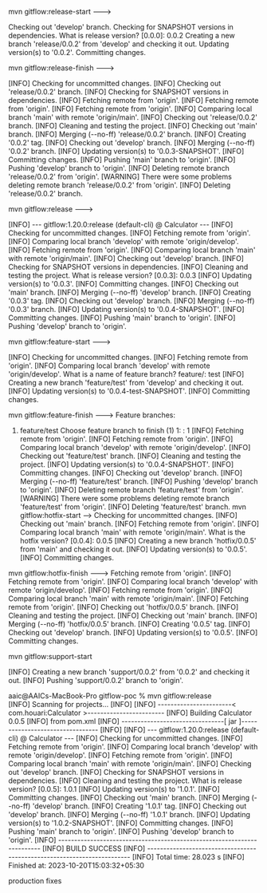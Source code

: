 mvn gitflow:release-start --->

Checking out 'develop' branch.
Checking for SNAPSHOT versions in dependencies.
What is release version? [0.0.0]: 0.0.2
Creating a new branch 'release/0.0.2' from 'develop' and checking it out.
Updating version(s) to '0.0.2'.
Committing changes.


mvn gitflow:release-finish  --->

[INFO] Checking for uncommitted changes.
[INFO] Checking out 'release/0.0.2' branch.
[INFO] Checking for SNAPSHOT versions in dependencies.
[INFO] Fetching remote from 'origin'.
[INFO] Fetching remote from 'origin'.
[INFO] Fetching remote from 'origin'.
[INFO] Comparing local branch 'main' with remote 'origin/main'.
[INFO] Checking out 'release/0.0.2' branch.
[INFO] Cleaning and testing the project.
[INFO] Checking out 'main' branch.
[INFO] Merging (--no-ff) 'release/0.0.2' branch.
[INFO] Creating '0.0.2' tag.
[INFO] Checking out 'develop' branch.
[INFO] Merging (--no-ff) '0.0.2' branch.
[INFO] Updating version(s) to '0.0.3-SNAPSHOT'.
[INFO] Committing changes.
[INFO] Pushing 'main' branch to 'origin'.
[INFO] Pushing 'develop' branch to 'origin'.
[INFO] Deleting remote branch 'release/0.0.2' from 'origin'.
[WARNING] There were some problems deleting remote branch 'release/0.0.2' from 'origin'.
[INFO] Deleting 'release/0.0.2' branch.



mvn gitflow:release  --->

[INFO] --- gitflow:1.20.0:release (default-cli) @ Calculator ---
[INFO] Checking for uncommitted changes.
[INFO] Fetching remote from 'origin'.
[INFO] Comparing local branch 'develop' with remote 'origin/develop'.
[INFO] Fetching remote from 'origin'.
[INFO] Comparing local branch 'main' with remote 'origin/main'.
[INFO] Checking out 'develop' branch.
[INFO] Checking for SNAPSHOT versions in dependencies.
[INFO] Cleaning and testing the project.
What is release version? [0.0.3]: 0.0.3
[INFO] Updating version(s) to '0.0.3'.
[INFO] Committing changes.
[INFO] Checking out 'main' branch.
[INFO] Merging (--no-ff) 'develop' branch.
[INFO] Creating '0.0.3' tag.
[INFO] Checking out 'develop' branch.
[INFO] Merging (--no-ff) '0.0.3' branch.
[INFO] Updating version(s) to '0.0.4-SNAPSHOT'.
[INFO] Committing changes.
[INFO] Pushing 'main' branch to 'origin'.
[INFO] Pushing 'develop' branch to 'origin'.


mvn gitflow:feature-start --->

[INFO] Checking for uncommitted changes.
[INFO] Fetching remote from 'origin'.
[INFO] Comparing local branch 'develop' with remote 'origin/develop'.
What is a name of feature branch? feature/: test
[INFO] Creating a new branch 'feature/test' from 'develop' and checking it out.
[INFO] Updating version(s) to '0.0.4-test-SNAPSHOT'.
[INFO] Committing changes.

mvn gitflow:feature-finish   --->
Feature branches:
1. feature/test
Choose feature branch to finish (1) 1: : 1
[INFO] Fetching remote from 'origin'.
[INFO] Fetching remote from 'origin'.
[INFO] Comparing local branch 'develop' with remote 'origin/develop'.
[INFO] Checking out 'feature/test' branch.
[INFO] Cleaning and testing the project.
[INFO] Updating version(s) to '0.0.4-SNAPSHOT'.
[INFO] Committing changes.
[INFO] Checking out 'develop' branch.
[INFO] Merging (--no-ff) 'feature/test' branch.
[INFO] Pushing 'develop' branch to 'origin'.
[INFO] Deleting remote branch 'feature/test' from 'origin'.
[WARNING] There were some problems deleting remote branch 'feature/test' from 'origin'.
[INFO] Deleting 'feature/test' branch.
mvn gitflow:hotfix-start  --> 
Checking for uncommitted changes.
[INFO] Checking out 'main' branch.
[INFO] Fetching remote from 'origin'.
[INFO] Comparing local branch 'main' with remote 'origin/main'.
What is the hotfix version? [0.0.4]: 0.0.5
[INFO] Creating a new branch 'hotfix/0.0.5' from 'main' and checking it out.
[INFO] Updating version(s) to '0.0.5'.
[INFO] Committing changes.




mvn gitflow:hotfix-finish ---> 
Fetching remote from 'origin'.
[INFO] Fetching remote from 'origin'.
[INFO] Comparing local branch 'develop' with remote 'origin/develop'.
[INFO] Fetching remote from 'origin'.
[INFO] Comparing local branch 'main' with remote 'origin/main'.
[INFO] Fetching remote from 'origin'.
[INFO] Checking out 'hotfix/0.0.5' branch.
[INFO] Cleaning and testing the project.
[INFO] Checking out 'main' branch.
[INFO] Merging (--no-ff) 'hotfix/0.0.5' branch.
[INFO] Creating '0.0.5' tag.
[INFO] Checking out 'develop' branch.
[INFO] Updating version(s) to '0.0.5'.
[INFO] Committing changes.


mvn gitflow:support-start 

[INFO] Creating a new branch 'support/0.0.2' from '0.0.2' and checking it out.
[INFO] Pushing 'support/0.0.2' branch to 'origin'.



aaic@AAICs-MacBook-Pro gitflow-poc % mvn gitflow:release       
[INFO] Scanning for projects...
[INFO] 
[INFO] -----------------------< com.houari:Calculator >------------------------
[INFO] Building Calculator 0.0.5
[INFO]   from pom.xml
[INFO] --------------------------------[ jar ]---------------------------------
[INFO] 
[INFO] --- gitflow:1.20.0:release (default-cli) @ Calculator ---
[INFO] Checking for uncommitted changes.
[INFO] Fetching remote from 'origin'.
[INFO] Comparing local branch 'develop' with remote 'origin/develop'.
[INFO] Fetching remote from 'origin'.
[INFO] Comparing local branch 'main' with remote 'origin/main'.
[INFO] Checking out 'develop' branch.
[INFO] Checking for SNAPSHOT versions in dependencies.
[INFO] Cleaning and testing the project.
What is release version? [0.0.5]: 1.0.1
[INFO] Updating version(s) to '1.0.1'.
[INFO] Committing changes.
[INFO] Checking out 'main' branch.
[INFO] Merging (--no-ff) 'develop' branch.
[INFO] Creating '1.0.1' tag.
[INFO] Checking out 'develop' branch.
[INFO] Merging (--no-ff) '1.0.1' branch.
[INFO] Updating version(s) to '1.0.2-SNAPSHOT'.
[INFO] Committing changes.
[INFO] Pushing 'main' branch to 'origin'.
[INFO] Pushing 'develop' branch to 'origin'.
[INFO] ------------------------------------------------------------------------
[INFO] BUILD SUCCESS
[INFO] ------------------------------------------------------------------------
[INFO] Total time:  28.023 s
[INFO] Finished at: 2023-10-20T15:03:32+05:30


production fixes